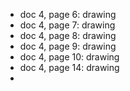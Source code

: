 - doc 4, page 6: drawing
- doc 4, page 7: drawing
- doc 4, page 8: drawing
- doc 4, page 9: drawing
- doc 4, page 10: drawing
- doc 4, page 14: drawing
- 

